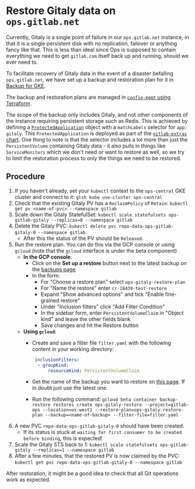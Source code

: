 # Restore Gitaly data on `ops.gitlab.net`

Currently, Gitaly is a single point of failure in our `ops.gitlab.net` instance, in that it is a single persistent disk with no replication, failover or anything fancy like that. This is less than ideal since Ops is supposed to contain everything we need to get `gitlab.com` itself back up and running, should we ever need to.

To facilitate recovery of Gitaly data in the event of a disaster befalling `ops.gitlab.net`, we have set up a backup and restoration plan for it in [Backup for GKE](https://cloud.google.com/kubernetes-engine/docs/add-on/backup-for-gke/concepts/backup-for-gke).

The backup and restoration plans are managed in [`config-mgmt` using Terraform](https://ops.gitlab.net/gitlab-com/gl-infra/config-mgmt/-/blob/main/environments/ops/gke-us-central1.tf#L169).

The scope of the backup only includes Gitaly, and not other components of the instance requiring persistent storage such as Redis. This is achieved by defining a [`ProtectedApplication`](https://cloud.google.com/kubernetes-engine/docs/add-on/backup-for-gke/how-to/protected-application) object with a `matchLabels` selector for `app: gitaly`. This `ProtectedApplication` is deployed as part of the [`gitlab-extras` chart](https://gitlab.com/gitlab-com/gl-infra/k8s-workloads/gitlab-helmfiles/-/blob/master/releases/gitlab/charts/gitlab-extras/templates/gitaly-backup-protectedapplication.yaml). One thing to note is that the selector includes a lot more than just the `PersistentVolume` containing Gitaly data - it also pulls in things like `ServiceMonitors` which we don't need or want to restore as well, so we try to limit the restoration process to only the things we need to be restored.

## Procedure

1. If you haven't already, set your `kubectl` context to the `ops-central` GKE cluster and connect to it: `glsh kube use-cluster ops-central`
2. Check that the existing Gitaly PV has a `ReclaimPolicy` of `Retain`: `kubectl get pv <name-of-pvc> --namespace gitlab`
3. Scale down the Gitaly StatefulSet: `kubectl scale statefulsets ops-gitlab-gitaly --replicas=0 --namespace gitlab`
4. Delete the Gitaly PVC: `kubectl delete pvc repo-data-ops-gitlab-gitaly-0 --namespace gitlab`.
     - After this the status of the PV should be `Released`.
5. Run the restore plan. You can do this via the GCP console or using `gcloud` (note that the `gcloud` interface is under the beta component)
     - **In the GCP console**:
       - Click on the **Set up a restore** button next to the latest backup on the [backups page](https://console.cloud.google.com/kubernetes/backups/locations/us-west1/backupPlans/ops-gitaly-backup-plan/backups?project=gitlab-ops)
       - In the form:
         - For "Choose a restore plan" select `ops-gitaly-restore-plan`
         - For "Name the restore" enter `cr-18439-test-restore`
         - Expand "Show advanced options" and tick "Enable fine-grained restore"
         - Under "Inclusion filters" click "Add Filter Condition"
         - In the sidebar form, enter `PersistentVolumeClaim` in "Object kind" and leave the other fields blank
         - Save changes and hit the Restore button
     - **Using `gcloud`**:
       - Create and save a filter file `filter.yaml` with the following content in your working directory:

          ```yaml
           inclusionFilters:
            - groupKind:
                resourceKind: PersistentVolumeClaim
          ```

       - Get the name of the backup you want to restore on [this page](https://console.cloud.google.com/kubernetes/backups/locations/us-west1/backupPlans/ops-gitaly-backup-plan/backups?project=gitlab-ops). If in doubt just use the latest one.
       - Run the following command: `gcloud beta container backup-restore restores create ops-gitaly-restore --project=gitlab-ops --location=us-west1 --restore-plan=ops-gitaly-restore-plan --backup=<name-of-backup> --filter-file=filter.yaml`
6. A new PVC `repo-data-ops-gitlab-gitaly-0` should have been created.
    - If its status is stuck at `waiting for first consumer to be created before binding`, this is expected!
7. Scale the Gitaly STS back to 1: `kubectl scale statefulsets ops-gitlab-gitaly --replicas=1 --namespace gitlab`
8. After a few minutes, that the restored PV is now claimed by the PVC: `kubectl get pvc repo-data-ops-gitlab-gitaly-0 --namespace gitlab`

After restoration, it might be a good idea to check that all Git operations work as expected.
